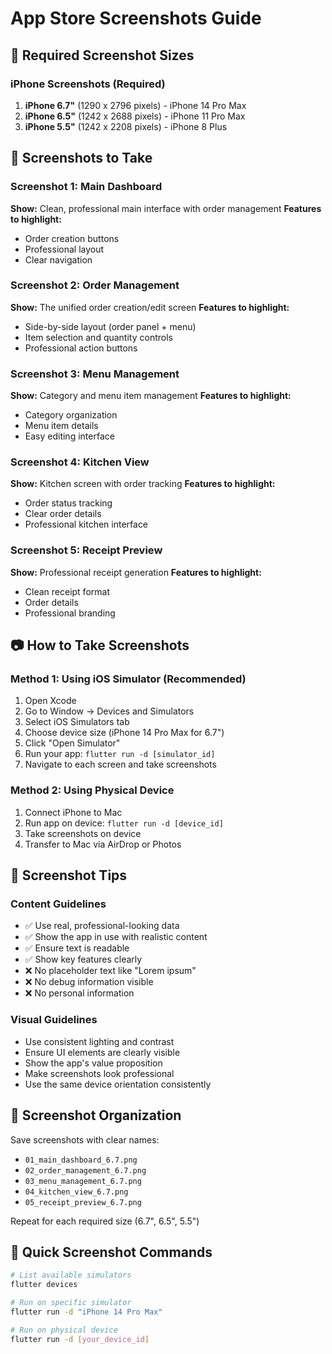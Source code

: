 # App Store Screenshots Guide

## 📱 Required Screenshot Sizes

### iPhone Screenshots (Required)
1. **iPhone 6.7"** (1290 x 2796 pixels) - iPhone 14 Pro Max
2. **iPhone 6.5"** (1242 x 2688 pixels) - iPhone 11 Pro Max  
3. **iPhone 5.5"** (1242 x 2208 pixels) - iPhone 8 Plus

## 🎯 Screenshots to Take

### Screenshot 1: Main Dashboard
**Show:** Clean, professional main interface with order management
**Features to highlight:**
- Order creation buttons
- Professional layout
- Clear navigation

### Screenshot 2: Order Management  
**Show:** The unified order creation/edit screen
**Features to highlight:**
- Side-by-side layout (order panel + menu)
- Item selection and quantity controls
- Professional action buttons

### Screenshot 3: Menu Management
**Show:** Category and menu item management
**Features to highlight:**
- Category organization
- Menu item details
- Easy editing interface

### Screenshot 4: Kitchen View
**Show:** Kitchen screen with order tracking
**Features to highlight:**
- Order status tracking
- Clear order details
- Professional kitchen interface

### Screenshot 5: Receipt Preview
**Show:** Professional receipt generation
**Features to highlight:**
- Clean receipt format
- Order details
- Professional branding

## 📷 How to Take Screenshots

### Method 1: Using iOS Simulator (Recommended)
1. Open Xcode
2. Go to Window → Devices and Simulators
3. Select iOS Simulators tab
4. Choose device size (iPhone 14 Pro Max for 6.7")
5. Click "Open Simulator"
6. Run your app: `flutter run -d [simulator_id]`
7. Navigate to each screen and take screenshots

### Method 2: Using Physical Device
1. Connect iPhone to Mac
2. Run app on device: `flutter run -d [device_id]`
3. Take screenshots on device
4. Transfer to Mac via AirDrop or Photos

## 🎨 Screenshot Tips

### Content Guidelines
- ✅ Use real, professional-looking data
- ✅ Show the app in use with realistic content
- ✅ Ensure text is readable
- ✅ Show key features clearly
- ❌ No placeholder text like "Lorem ipsum"
- ❌ No debug information visible
- ❌ No personal information

### Visual Guidelines
- Use consistent lighting and contrast
- Ensure UI elements are clearly visible
- Show the app's value proposition
- Make screenshots look professional
- Use the same device orientation consistently

## 📂 Screenshot Organization

Save screenshots with clear names:
- `01_main_dashboard_6.7.png`
- `02_order_management_6.7.png`
- `03_menu_management_6.7.png`
- `04_kitchen_view_6.7.png`
- `05_receipt_preview_6.7.png`

Repeat for each required size (6.7", 6.5", 5.5")

## 🚀 Quick Screenshot Commands

```bash
# List available simulators
flutter devices

# Run on specific simulator
flutter run -d "iPhone 14 Pro Max"

# Run on physical device
flutter run -d [your_device_id]
``` 